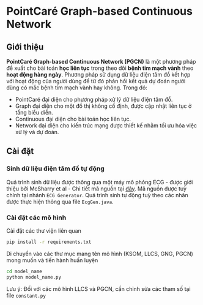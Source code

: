 # PointCaré Graph-based Continuous Network

## Giới thiệu
**PointCaré Graph-based Continuous Network (PGCN)** là một phương pháp đề xuất cho bài toán **học liên tục** trong theo dõi **bệnh tim mạch vành** theo **hoạt động hàng ngày**. Phương pháp sử dụng dữ liệu điện tâm đồ kết hợp với hoạt động của người dùng để từ đó phản hồi kết quả dự đoán người dùng có mắc bệnh tim mạch vành hay không. Trong đó:
- PointCaré đại diện cho phương pháp xử lý dữ liệu điện tâm đồ.
- Graph đại diện cho một đồ thị không cố định, được cập nhật liên tục ở tầng biểu diễn.
- Continuous đại diện cho bài toán học liên tục.
- Network đại diện cho kiến trúc mạng được thiết kế nhằm tối ưu hóa việc xử lý và dự đoán.

## Cài đặt
### Sinh dữ liệu điện tâm đồ tự động
Quá trình sinh dữ liệu được thông qua một máy mô phỏng ECG - được giới thiệu bởi McSharry et al - Chi tiết mã nguồn tại [đây](https://www.robots.ox.ac.uk/~gari/CODE/ECGSYN/JAVA/APPLET2/ecgsyn/ecg-java/). Mã nguồn được tuỳ chỉnh tại nhánh `ECG Generator`. Quá trình sinh tự động tuỳ theo các nhãn được thực hiện thông qua file `EcgGen.java`.

### Cài đặt các mô hình
Cài đặt các thư viện liên quan
```sh
pip install -r requirements.txt
```
Di chuyển vào các thư mục mang tên mô hình (KSOM, LLCS, GNG, PGCN) mong muốn và tiến hành huấn luyện
```sh
cd model_name
python model_name.py
```
Lưu ý: Đối với các mô hình LLCS và PGCN, cần chỉnh sửa các tham số tại file `constant.py`

